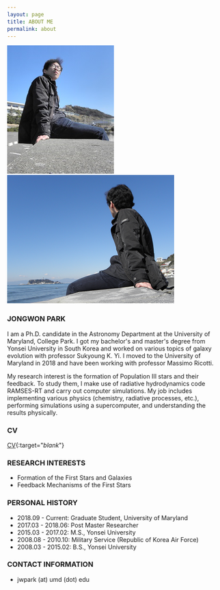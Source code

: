 ```yaml
---
layout: page
title: ABOUT ME
permalink: about 
---
```


<img src="images/about/JP.png" width="250px"/> 
<img src="images/about/JP2.png" height="300px"/>

### JONGWON PARK
I am a Ph.D. candidate in the Astronomy Department at the University of Maryland, College Park. 
I got my bachelor's and master's degree from Yonsei University in South Korea and worked on various topics of galaxy evolution with professor Sukyoung K. Yi.
I moved to the University of Maryland in 2018 and have been working with professor Massimo Ricotti.    
    
My research interest is the formation of Population III stars and their feedback. 
To study them, I make use of radiative hydrodynamics code RAMSES-RT and carry out computer simulations. 
My job includes implementing various physics (chemistry, radiative processes, etc.), performing simulations using a supercomputer, and understanding the results physically.

### CV
[CV](https://www.astro.umd.edu/~jwpark/data/CV.pdf){:target="_blank_"}

### RESEARCH INTERESTS
* Formation of the First Stars and Galaxies
* Feedback Mechanisms of the First Stars

### PERSONAL HISTORY
* 2018.09 - Current: Graduate Student, University of Maryland
* 2017.03 - 2018.06: Post Master Researcher
* 2015.03 - 2017.02: M.S., Yonsei University
* 2008.08 - 2010.10: Military Service (Republic of Korea Air Force)
* 2008.03 - 2015.02: B.S., Yonsei University

### CONTACT INFORMATION
* jwpark (at) umd (dot) edu
